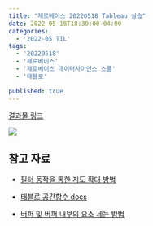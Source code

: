 ```yaml
---
title: "제로베이스 20220518 Tableau 실습"
date: 2022-05-18T18:30:00-04:00
categories:
  - '2022-05 TIL'
tags:
  - '20220518'
  - '제로베이스'
  - '제로베이스 데이터사이언스 스쿨'
  - '태블로'

published: true
---
```


[결과물 링크](https://public.tableau.com/shared/SGTHPMW8Q?:display_count=n&:origin=viz_share_link)

<img src="https://1geraldine1.github.io/assets/images/Study/zerobase/tableau/image03.PNG"/>


## 참고 자료

* [필터 동작을 통한 지도 확대 방법](https://kb.tableau.com/articles/howto/zooming-in-on-map-selection)

* [태블로 공간함수 docs](https://help.tableau.com/current/pro/desktop/ko-kr/functions_functions_spatial.htm)

* [버퍼 및 버퍼 내부의 요소 세는 방법](https://vizartpandey.com/how-to-use-buffer-spatial-function-in-tableau/)

